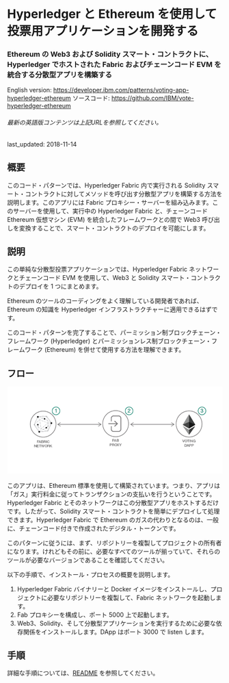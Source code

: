 # Hyperledger と Ethereum を使用して投票用アプリケーションを開発する

### Ethereum の Web3 および Solidity スマート・コントラクトに、Hyperledger でホストされた Fabric およびチェーンコード EVM を統合する分散型アプリを構築する

English version: https://developer.ibm.com/patterns/voting-app-hyperledger-ethereum
  ソースコード: https://github.com/IBM/vote-hyperledger-ethereum

###### 最新の英語版コンテンツは上記URLを参照してください。
last_updated: 2018-11-14

 
## 概要

このコード・パターンでは、Hyperledger Fabric 内で実行される Solidity スマート・コントラクトに対してメソッドを呼び出す分散型アプリを構築する方法を説明します。このアプリには Fabric プロキシー・サーバーを組み込みます。このサーバーを使用して、実行中の Hyperledger Fabric と、チェーンコード Ethereum 仮想マシン (EVM) を統合したフレームワークとの間で Web3 呼び出しを変換することで、スマート・コントラクトのデプロイを可能にします。

## 説明

この単純な分散型投票アプリケーションでは、Hyperledger Fabric ネットワークとチェーンコード EVM を使用して、Web3 と Solidity スマート・コントラクトのデプロイを 1 つにまとめます。

Ethereum のツールのコーディングをよく理解している開発者であれば、Ethereum の知識を Hyperledger インフラストラクチャーに適用できるはずです。

このコード・パターンを完了することで、パーミッション制ブロックチェーン・フレームワーク (Hyperledger) とパーミッションレス制ブロックチェーン・フレームワーク (Ethereum) を併せて使用する方法を理解できます。

## フロー

![フロー](./images/843-flow.png)

このアプリは、Ethereum 標準を使用して構築されています。つまり、アプリは「ガス」実行料金に従ってトランザクションの支払いを行うということです。Hyperledger Fabric とそのネットワークはこの分散型アプリをホストするだけです。したがって、Solidity スマート・コントラクトを簡単にデプロイして処理できます。Hyperledger Fabric で Ethereum のガスの代わりとなるのは、一般に、チェーンコード付きで作成されたデジタル・トークンです。

このパターンに従うには、まず、リポジトリーを複製してプロジェクトの所有者になります。けれどもその前に、必要なすべてのツールが揃っていて、それらのツールが必要なバージョンであることを確認してください。

以下の手順で、インストール・プロセスの概要を説明します。

1. Hyperledger Fabric バイナリーと Docker イメージをインストールし、プロジェクトに必要なリポジトリーを複製して、Fabric ネットワークを起動します。
1. Fab プロキシーを構成し、ポート 5000 上で起動します。
1. Web3、Solidity、そして分散型アプリケーションを実行するために必要な依存関係をインストールします。DApp はポート 3000 で listen します。

## 手順

詳細な手順については、[README](https://github.com/IBM/vote-hyperledger-ethereum/blob/master/README.md) を参照してください。
